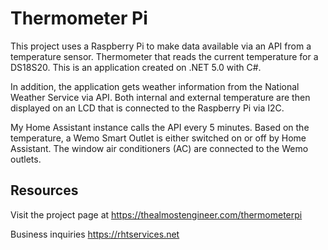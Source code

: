 # Thermometer Pi

This project uses a Raspberry Pi to make data available via an API from a temperature sensor. 
Thermometer that reads the current temperature for a DS18S20. 
This is an application created on .NET 5.0 with C#.

In addition, the application gets weather information from the National Weather Service via 
API. Both internal and external temperature are then displayed on an LCD that is connected to the 
Raspberry Pi via I2C. 

My Home Assistant instance calls the API every 5 minutes. Based on the temperature, a Wemo Smart Outlet
is either switched on or off by Home Assistant. The window air conditioners (AC) are connected to the Wemo
outlets.

## Resources

Visit the project page at https://thealmostengineer.com/thermometerpi

Business inquiries https://rhtservices.net

